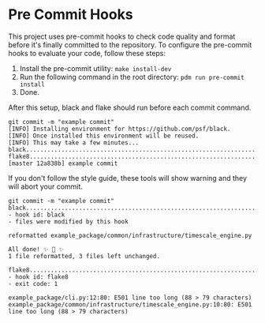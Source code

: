 # Pre Commit Hooks

This project uses pre-commit hooks to check code quality and format before it's finally committed to the repository. To configure the pre-commit hooks to evaluate your code, follow these steps:

1. Install the pre-commit utility: `make install-dev`
2. Run the following command in the root directory: `pdm run pre-commit install`
3. Done.

After this setup, black and flake should run before each commit command.

```
git commit -m "example commit"
[INFO] Installing environment for https://github.com/psf/black.
[INFO] Once installed this environment will be reused.
[INFO] This may take a few minutes...
black....................................................................Passed
flake8...................................................................Passed
[master 12a838b] example commit
```

If you don't follow the style guide, these tools will show warning and they will abort your commit.

```
git commit -m "example commit"
black....................................................................Failed
- hook id: black
- files were modified by this hook

reformatted example_package/common/infrastructure/timescale_engine.py

All done! ✨ 🍰 ✨
1 file reformatted, 3 files left unchanged.

flake8...................................................................Failed
- hook id: flake8
- exit code: 1

example_package/cli.py:12:80: E501 line too long (88 > 79 characters)
example_package/common/infrastructure/timescale_engine.py:10:80: E501 line too long (88 > 79 characters)

```
